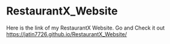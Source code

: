 # RestaurantX_Website

Here is the link of my RestaurantX Website. Go and Check it out
https://jatin7726.github.io/RestaurantX_Website/
